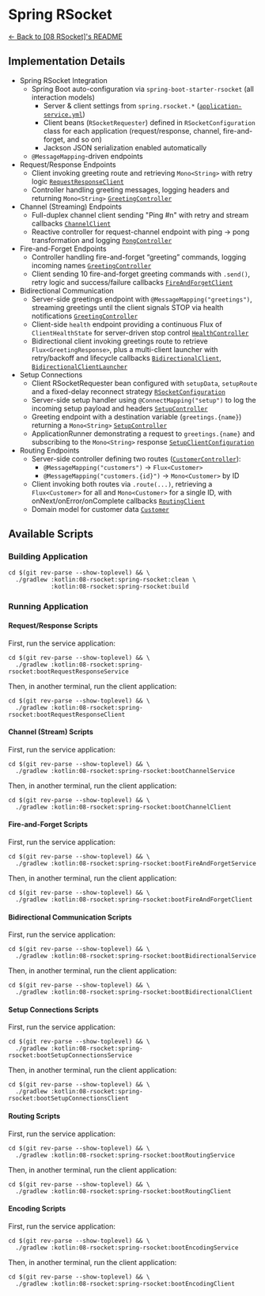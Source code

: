 # Spring RSocket

[← Back to \[08 RSocket\]'s README](../README.md)

## Implementation Details

- Spring RSocket Integration
  - Spring Boot auto-configuration via `spring-boot-starter-rsocket` (all interaction models)
    - Server & client settings from `spring.rsocket.*` ([`application-service.yml`](./src/main/resources/application-service.yml))
    - Client beans (`RSocketRequester`) defined in `RSocketConfiguration` class for each application (request/response, channel, fire-and-forget, and so on)
    - Jackson JSON serialization enabled automatically
  - `@MessageMapping`-driven endpoints
- Request/Response Endpoints
  - Client invoking greeting route and retrieving `Mono<String>` with retry logic [`RequestResponseClient`](./src/main/kotlin/com/fResult/rsocket/requestResponse/client/RequestResponseClient.kt)
  - Controller handling greeting messages, logging headers and returning `Mono<String>` [`GreetingController`](./src/main/kotlin/com/fResult/rsocket/requestResponse/service/GreetingController.kt)
- Channel (Streaming) Endpoints
  - Full-duplex channel client sending "Ping #n" with retry and stream callbacks [`ChannelClient`](./src/main/kotlin/com/fResult/rsocket/channel/client/ChannelClient.kt)
  - Reactive controller for request-channel endpoint with ping → pong transformation and logging [`PongController`](./src/main/kotlin/com/fResult/rsocket/channel/service/PongController.kt)
- Fire-and-Forget Endpoints
  - Controller handling fire-and-forget “greeting” commands, logging incoming names [`GreetingController`](./src/main/kotlin/com/fResult/rsocket/fireAndForget/service/GreetingController.kt)
  - Client sending 10 fire-and-forget greeting commands with `.send()`, retry logic and success/failure callbacks [`FireAndForgetClient`](./src/main/kotlin/com/fResult/rsocket/fireAndForget/client/FireAndForgetClient.kt)
- Bidirectional Communication
  - Server-side greetings endpoint with `@MessageMapping("greetings")`, streaming greetings until the client signals STOP via health notifications [`GreetingController`](./src/main/kotlin/com/fResult/rsocket/bidirectional/service/GreetingController.kt)
  - Client-side `health` endpoint providing a continuous Flux of `ClientHealthState` for server-driven stop control [`HealthController`](./src/main/kotlin/com/fResult/rsocket/bidirectional/client/HealthController.kt)
  - Bidirectional client invoking greetings route to retrieve `Flux<GreetingResponse>`, plus a multi-client launcher with retry/backoff and lifecycle callbacks
    [`BidirectionalClient`](./src/main/kotlin/com/fResult/rsocket/bidirectional/client/BidirectionalClient.kt),
    [`BidirectionalClientLauncher`](./src/main/kotlin/com/fResult/rsocket/bidirectional/client/BidirectionalClientLauncher.kt)
- Setup Connections
  - Client RSocketRequester bean configured with `setupData`, `setupRoute` and a fixed-delay reconnect strategy [`RSocketConfiguration`](./src/main/kotlin/com/fResult/rsocket/setup/client/RSocketConfiguration.kt)
  - Server-side setup handler using `@ConnectMapping("setup")` to log the incoming setup payload and headers [`SetupController`](./src/main/kotlin/com/fResult/rsocket/setup/service/SetupController.kt)
  - Greeting endpoint with a destination variable (`greetings.{name}`) returning a `Mono<String>` [`SetupController`](./src/main/kotlin/com/fResult/rsocket/setup/service/SetupController.kt)
  - ApplicationRunner demonstrating a request to `greetings.{name}` and subscribing to the `Mono<String>` response [`SetupClientConfiguration`](./src/main/kotlin/com/fResult/rsocket/setup/client/SetupClientConfiguration.kt)
- Routing Endpoints
  - Server-side controller defining two routes ([`CustomerController`](./src/main/kotlin/com/fResult/rsocket/routing/service/RoutingController.kt)):
    - `@MessageMapping("customers")` → `Flux<Customer>`
    - `@MessageMapping("customers.{id}")` → `Mono<Customer>` by ID
  - Client invoking both routes via `.route(...)`, retrieving a `Flux<Customer>` for all and `Mono<Customer>` for a single ID, with onNext/onError/onComplete callbacks [`RoutingClient`](./src/main/kotlin/com/fResult/rsocket/routing/client/RoutingClient.kt)
  - Domain model for customer data [`Customer`](./src/main/kotlin/com/fResult/rsocket/routing/Customer.kt)

## Available Scripts

### Building Application

```shell
cd $(git rev-parse --show-toplevel) && \
  ./gradlew :kotlin:08-rsocket:spring-rsocket:clean \
            :kotlin:08-rsocket:spring-rsocket:build
```

### Running Application

#### Request/Response Scripts

First, run the service application:

```shell
cd $(git rev-parse --show-toplevel) && \
  ./gradlew :kotlin:08-rsocket:spring-rsocket:bootRequestResponseService
```

Then, in another terminal, run the client application:

```shell
cd $(git rev-parse --show-toplevel) && \
  ./gradlew :kotlin:08-rsocket:spring-rsocket:bootRequestResponseClient
```

#### Channel (Stream) Scripts

First, run the service application:

```shell
cd $(git rev-parse --show-toplevel) && \
  ./gradlew :kotlin:08-rsocket:spring-rsocket:bootChannelService
```

Then, in another terminal, run the client application:

```shell
cd $(git rev-parse --show-toplevel) && \
  ./gradlew :kotlin:08-rsocket:spring-rsocket:bootChannelClient
```

#### Fire-and-Forget Scripts

First, run the service application:

```shell
cd $(git rev-parse --show-toplevel) && \
  ./gradlew :kotlin:08-rsocket:spring-rsocket:bootFireAndForgetService
```

Then, in another terminal, run the client application:

```shell
cd $(git rev-parse --show-toplevel) && \
  ./gradlew :kotlin:08-rsocket:spring-rsocket:bootFireAndForgetClient
```

#### Bidirectional Communication Scripts

First, run the service application:

```shell
cd $(git rev-parse --show-toplevel) && \
  ./gradlew :kotlin:08-rsocket:spring-rsocket:bootBidirectionalService
```

Then, in another terminal, run the client application:

```shell
cd $(git rev-parse --show-toplevel) && \
  ./gradlew :kotlin:08-rsocket:spring-rsocket:bootBidirectionalClient
```

#### Setup Connections Scripts

First, run the service application:

```shell
cd $(git rev-parse --show-toplevel) && \
  ./gradlew :kotlin:08-rsocket:spring-rsocket:bootSetupConnectionsService
```

Then, in another terminal, run the client application:

```shell
cd $(git rev-parse --show-toplevel) && \
  ./gradlew :kotlin:08-rsocket:spring-rsocket:bootSetupConnectionsClient
```

#### Routing Scripts

First, run the service application:

```shell
cd $(git rev-parse --show-toplevel) && \
  ./gradlew :kotlin:08-rsocket:spring-rsocket:bootRoutingService
```

Then, in another terminal, run the client application:

```shell
cd $(git rev-parse --show-toplevel) && \
  ./gradlew :kotlin:08-rsocket:spring-rsocket:bootRoutingClient
```

#### Encoding Scripts

First, run the service application:

```shell
cd $(git rev-parse --show-toplevel) && \
  ./gradlew :kotlin:08-rsocket:spring-rsocket:bootEncodingService
```

Then, in another terminal, run the client application:

```shell
cd $(git rev-parse --show-toplevel) && \
  ./gradlew :kotlin:08-rsocket:spring-rsocket:bootEncodingClient
```
